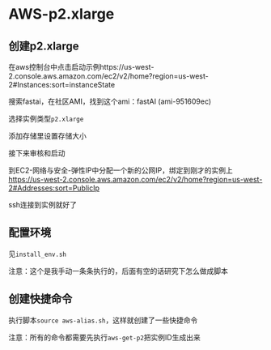 # AWS-p2.xlarge

## 创建p2.xlarge

在aws控制台中点击启动示例https://us-west-2.console.aws.amazon.com/ec2/v2/home?region=us-west-2#Instances:sort=instanceState

搜索fastai，在社区AMI，找到这个ami：fastAI (ami-951609ec)

选择实例类型`p2.xlarge`

添加存储里设置存储大小

接下来审核和启动

到EC2-网络与安全-弹性IP中分配一个新的公网IP，绑定到刚才的实例上
https://us-west-2.console.aws.amazon.com/ec2/v2/home?region=us-west-2#Addresses:sort=PublicIp

ssh连接到实例就好了

## 配置环境

见`install_env.sh`

注意：这个是我手动一条条执行的，后面有空的话研究下怎么做成脚本

## 创建快捷命令

执行脚本`source aws-alias.sh`，这样就创建了一些快捷命令

注意：所有的命令都需要先执行`aws-get-p2`把实例ID生成出来
